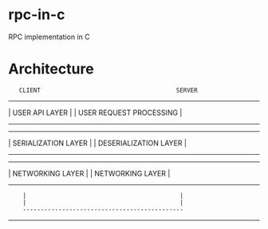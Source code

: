 # rpc-in-c
RPC implementation in C

# Architecture

       CLIENT                                      SERVER

-----------------------                   ---------------------------
| USER API LAYER      |                   | USER REQUEST PROCESSING |
-----------------------                   ---------------------------
-----------------------                   ---------------------------
| SERIALIZATION LAYER |                   | DESERIALIZATION LAYER   |
-----------------------                   ---------------------------
-----------------------                   ---------------------------
| NETWORKING LAYER    |                   | NETWORKING LAYER        |
-----------------------                   ---------------------------
        |                                           |
        |                                           |
        ---------------------------------------------

---
